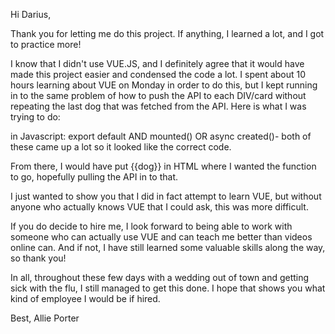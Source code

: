 Hi Darius, 

Thank you for letting me do this project. If anything, I learned a lot, and I got to practice more!

I know that I didn't use VUE.JS, and I definitely agree that it would have made this project easier and condensed the code a lot. I spent about 10 hours learning about VUE on Monday in order to do this, but I kept running in to the same problem of how to push the API to each DIV/card without repeating the last dog that was fetched from the API. Here is what I was trying to do:

in Javascript:
export default AND mounted() OR async created()- both of these came up a lot so it looked like the correct code. 

From there, I would have put {{dog}} in HTML where I wanted the function to go, hopefully pulling the API in to that. 

I just wanted to show you that I did in fact attempt to learn VUE, but without anyone who actually knows VUE that I could ask, this was more difficult.

If you do decide to hire me, I look forward to being able to work with someone who can actually use VUE and can teach me better than videos online can. And if not, I have still learned some valuable skills along the way, so thank you!

In all, throughout these few days with a wedding out of town and getting sick with the flu, I still managed to get this done. I hope that shows you what kind of employee I would be if hired. 

Best,
Allie Porter